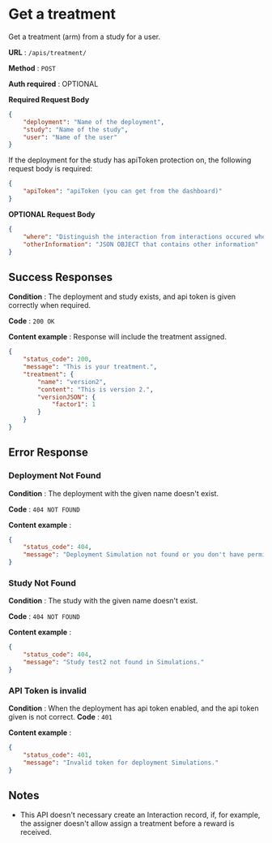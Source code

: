 
# Get a treatment

Get a treatment (arm) from a study for a user.

**URL** : `/apis/treatment/`

**Method** : `POST`

**Auth required** : OPTIONAL

**Required Request Body**

```json
{
    "deployment": "Name of the deployment",
    "study": "Name of the study",
    "user": "Name of the user"
}
```

If the deployment for the study has apiToken protection on, the following request body is required:
```json
{
	"apiToken": "apiToken (you can get from the dashboard)"
}
```

**OPTIONAL Request Body**
```json
{
	"where": "Distinguish the interaction from interactions occured whereelse",
	"otherInformation": "JSON OBJECT that contains other information"
}
```



## Success Responses

**Condition** : The deployment and study exists, and api token is given correctly when required.

**Code** : `200 OK`

**Content example** : Response will include the treatment assigned.

```json
{
    "status_code": 200,
    "message": "This is your treatment.",
    "treatment": {
        "name": "version2",
        "content": "This is version 2.",
        "versionJSON": {
            "factor1": 1
        }
    }
}
```

## Error Response

### Deployment Not Found

**Condition** : The deployment with the given name doesn't exist.

**Code** : `404 NOT FOUND`

**Content example** :

```json
{
    "status_code": 404,
    "message": "Deployment Simulation not found or you don't have permission."
}
```

### Study Not Found

**Condition** : The study with the given name doesn't exist.

**Code** : `404 NOT FOUND`

**Content example** :

```json
{
    "status_code": 404,
    "message": "Study test2 not found in Simulations."
}
```

### API Token is invalid

**Condition** : When the deployment has api token enabled, and the api token given is not correct.
**Code** : `401`

**Content example** :

```json
{
    "status_code": 401,
    "message": "Invalid token for deployment Simulations."
}
```

## Notes

* This API doesn't necessary create an Interaction record, if, for example, the assigner doesn't allow assign a treatment before a reward is received.